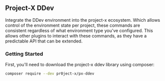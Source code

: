 ## Project-X DDev

Integrate the DDev environment into the project-x ecosystem. Which allows control of the environment state per project, these commands are consistent regardless of what environment type you've configured. This allows other plugins to interact with these commands, as they have a predictable API that can be extended.

### Getting Started

First, you'll need to download the project-x ddev library using composer:

```bash
composer require --dev pr0ject-x/px-ddev
```
